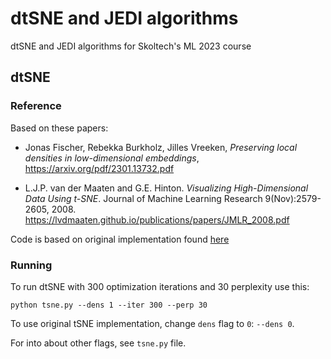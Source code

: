 # dtSNE and JEDI algorithms
dtSNE and JEDI algorithms for Skoltech's ML 2023 course

## dtSNE
### Reference
Based on these papers:

* Jonas Fischer, Rebekka Burkholz, Jilles Vreeken, *Preserving local densities in low-dimensional embeddings*, https://arxiv.org/pdf/2301.13732.pdf

* L.J.P. van der Maaten and G.E. Hinton. *Visualizing High-Dimensional Data Using t-SNE*. Journal of Machine Learning Research 9(Nov):2579-2605, 2008. https://lvdmaaten.github.io/publications/papers/JMLR_2008.pdf

Code is based on original implementation found [here](https://lvdmaaten.github.io/tsne/code/tsne_python.zip)

### Running
To run dtSNE with 300 optimization iterations and 30 perplexity use this:
```shell
python tsne.py --dens 1 --iter 300 --perp 30
```
To use original tSNE implementation, change `dens` flag to `0`: `--dens 0`.

For into about other flags, see `tsne.py` file.